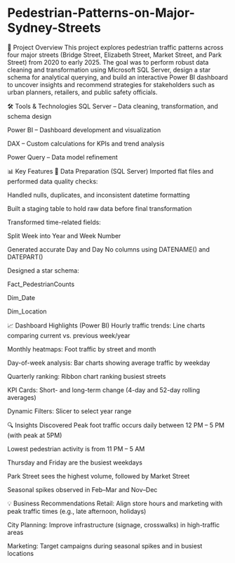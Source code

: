 # Pedestrian-Patterns-on-Major-Sydney-Streets
📌 Project Overview
This project explores pedestrian traffic patterns across four major streets (Bridge Street, Elizabeth Street, Market Street, and Park Street) from 2020 to early 2025. The goal was to perform robust data cleaning and transformation using Microsoft SQL Server, design a star schema for analytical querying, and build an interactive Power BI dashboard to uncover insights and recommend strategies for stakeholders such as urban planners, retailers, and public safety officials.

🛠 Tools & Technologies
SQL Server – Data cleaning, transformation, and schema design

Power BI – Dashboard development and visualization

DAX – Custom calculations for KPIs and trend analysis

Power Query – Data model refinement

📊 Key Features
🔄 Data Preparation (SQL Server)
Imported flat files and performed data quality checks:

Handled nulls, duplicates, and inconsistent datetime formatting

Built a staging table to hold raw data before final transformation

Transformed time-related fields:

Split Week into Year and Week Number

Generated accurate Day and Day No columns using DATENAME() and DATEPART()

Designed a star schema:

Fact_PedestrianCounts

Dim_Date

Dim_Location

📈 Dashboard Highlights (Power BI)
Hourly traffic trends: Line charts comparing current vs. previous week/year

Monthly heatmaps: Foot traffic by street and month

Day-of-week analysis: Bar charts showing average traffic by weekday

Quarterly ranking: Ribbon chart ranking busiest streets

KPI Cards: Short- and long-term change (4-day and 52-day rolling averages)

Dynamic Filters: Slicer to select year range

🔍 Insights Discovered
Peak foot traffic occurs daily between 12 PM – 5 PM (with peak at 5PM)

Lowest pedestrian activity is from 11 PM – 5 AM

Thursday and Friday are the busiest weekdays

Park Street sees the highest volume, followed by Market Street

Seasonal spikes observed in Feb–Mar and Nov–Dec

💡 Business Recommendations
Retail: Align store hours and marketing with peak traffic times (e.g., late afternoon, holidays)

City Planning: Improve infrastructure (signage, crosswalks) in high-traffic areas

Marketing: Target campaigns during seasonal spikes and in busiest locations

